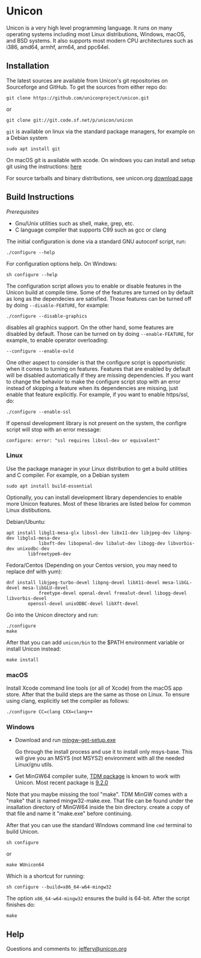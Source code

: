 Unicon
======

Unicon is a very high level programming language. It runs on many operating systems
including most Linux distributions, Windows, macOS, and BSD systems. It also supports
most modern CPU architectures such as i386, amd64, armhf, arm64, and ppc64el.


Installation
------------
The latest sources are available from Unicon's git repositories on Sourceforge and GitHub.
To get the sources from either repo do:

```
git clone https://github.com/uniconproject/unicon.git

```
or

```
git clone git://git.code.sf.net/p/unicon/unicon
```

`git` is available on linux via the standard package managers, for example on a Debian system

```
sudo apt install git
```
On macOS git is available with xcode. On windows you can install and setup git using the instructions:
[here](http://unicon.org/git.html)

For source tarballs and binary distributions, see unicon.org
[download page](http://unicon.org/downloads.html)


Build Instructions
------------------

_Prerequisites_
- Gnu/Unix utilities such as shell, make, grep, etc.
- C language compiler that supports C99 such as gcc or clang

The initial configuration is done via a standard GNU autoconf script, run:
```
./configure --help
```
For configuration options help. On Windows:
```
sh configure --help
```

The configuration script allows you to enable or disable features in the Unicon build at compile time.
Some of the features are turned on by default as long as the dependecies are satisfied. Those features
can be turned off by doing `--disable-FEATURE`, for example:
```
./configure --disable-graphics
```
disables all graphics support. On the other hand, some features are disabled by default. Those can
be turned on by doing `--enable-FEATURE`, for example, to enable operator overloading:
```
--configure --enable-ovld
```
One other aspect to consider is that the configure script is opportunistic when it comes to turning on features.
Features that are enabled by default will be disabled automatically if they are missing dependencies. If you want
to change the behavior to make the configure script stop with an error instead of skipping a feature when its
dependencies are missing, just enable that feature explicitly. For example, if you want to enable https/ssl, do:
```
./configure --enable-ssl
```
If openssl development library is not present on the system, the configre script will stop with an error message:
```
configure: error: "ssl requires libssl-dev or equivalent"
```

### Linux
Use the package manager in your Linux distribution to get a build utilities and C compiler.
For example, on a Debian system
```
sudo apt install build-essential
```
Optionally, you can install development library dependencies to enable more Unicon features.
Most of these libraries are listed below for common Linux distibutions.

Debian/Ubuntu:
```
apt install libgl1-mesa-glx libssl-dev libx11-dev libjpeg-dev libpng-dev libglu1-mesa-dev
            libxft-dev libopenal-dev libalut-dev libogg-dev libvorbis-dev unixodbc-dev
	    libfreetype6-dev
```
Fedora/Centos (Depending on your Centos version, you may need to replace dnf with yum):
```
dnf install libjpeg-turbo-devel libpng-devel libX11-devel mesa-libGL-devel mesa-libGLU-devel
            freetype-devel openal-devel freealut-devel libogg-devel libvorbis-devel
	    openssl-devel unixODBC-devel libXft-devel
```

Go into the Unicon directory and run:
```
./configure
make
```
After that you can add `unicon/bin` to the $PATH environment variable or install Unicon instead:
```
make install
```

### macOS
Install Xcode command line tools (or all of Xcode) from the macOS app store.
After that the build steps are the same as those on Linux. To ensure using clang,
explicitly set the compiler as follows:

```
./configure CC=clang CXX=clang++
```

### Windows

- Download and run [mingw-get-setup.exe](https://sourceforge.net/projects/mingw/files/Installer/)

   Go through the install process and  use it to install only msys-base. This will give you an MSYS (not MSYS2)
   environment with all the needed Linux/gnu utils.

- Get MinGW64 compiler suite, [TDM package](https://jmeubank.github.io/tdm-gcc/) is known to work with Unicon.
Most recent package is [9.2.0](https://jmeubank.github.io/tdm-gcc/articles/2020-03/9.2.0-release)

Note that you maybe missing the tool "make". TDM MinGW comes with a "make" that is named mingw32-make.exe.
That file can be found under the insallation directory of MinGW64 inside the bin directory.
create a copy of that file and name it "make.exe" before continuing.

After that you can use the standard Windows command line `cmd` terminal to build Unicon.
```
sh configure
```
or
```
make WUnicon64
```
Which is a shortcut for running:
```
sh configure --build=x86_64-w64-mingw32
```
The option `x86_64-w64-mingw32` ensures the build is 64-bit. After the script finishes do:
```
make
```

Help
----

Questions and comments to: jeffery@unicon.org

